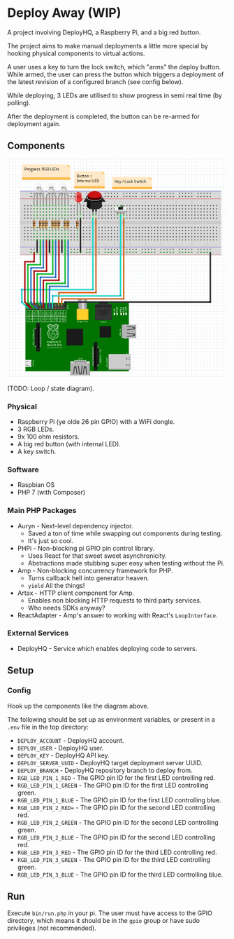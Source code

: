 # Deploy Away (WIP)

A project involving DeployHQ, a Raspberry Pi, and a big red button.

The project aims to make manual deployments a little more special by hooking physical components to virtual actions.

A user uses a key to turn the lock switch, which "arms" the deploy button. While armed, the user can press the button
which triggers a deployment of the latest revision of a configured branch (see config below).

While deploying, 3 LEDs are utilised to show progress in semi real time (by polling).

After the deployment is completed, the button can be re-armed for deployment again. 

## Components

![Circuit Diagram](diagram.png) 

(TODO: Loop / state diagram).

### Physical

* Raspberry Pi (ye olde 26 pin GPIO) with a WiFi dongle.
* 3 RGB LEDs.
* 9x 100 ohm resistors.
* A big red button (with internal LED).
* A key switch.

### Software

* Raspbian OS
* PHP 7 (with Composer)

### Main PHP Packages

* Auryn - Next-level dependency injector.
    * Saved a ton of time while swapping out components during testing.
    * It's just so cool.
* PHPi - Non-blocking pi GPIO pin control library.
    * Uses React for that sweet sweet asynchronicity.
    * Abstractions made stubbing super easy when testing without the Pi.
* Amp - Non-blocking concurrency framework for PHP.
    * Turns callback hell into generator heaven.
    * `yield` All the things!
* Artax - HTTP client component for Amp.
    * Enables non blocking HTTP requests to third party services.
    * Who needs SDKs anyway?
* ReactAdapter - Amp's answer to working with React's `LoopInterface`.

### External Services

* DeployHQ - Service which enables deploying code to servers.

## Setup

### Config

Hook up the components like the diagram above.

The following should be set up as environment variables, or present in a `.env` file in the top directory:

* `DEPLOY_ACCOUNT` - DeployHQ account.
* `DEPLOY_USER` - DeployHQ user.
* `DEPLOY_KEY` - DeployHQ API key.
* `DEPLOY_SERVER_UUID` - DeployHQ target deployment server UUID.
* `DEPLOY_BRANCH` - DeployHQ repository branch to deploy from.
* `RGB_LED_PIN_1_RED` - The GPIO pin ID for the first LED controlling red.
* `RGB_LED_PIN_1_GREEN` - The GPIO pin ID for the first LED controlling green.
* `RGB_LED_PIN_1_BLUE` - The GPIO pin ID for the first LED controlling blue.
* `RGB_LED_PIN_2_RED=` - The GPIO pin ID for the second LED controlling red.
* `RGB_LED_PIN_2_GREEN` - The GPIO pin ID for the second LED controlling green.
* `RGB_LED_PIN_2_BLUE` - The GPIO pin ID for the second LED controlling red.
* `RGB_LED_PIN_3_RED` - The GPIO pin ID for the third LED controlling red.
* `RGB_LED_PIN_3_GREEN` - The GPIO pin ID for the third LED controlling green.
* `RGB_LED_PIN_3_BLUE` - The GPIO pin ID for the third LED controlling blue.

## Run

Execute `bin/run.php` in your pi. The user must have access to the GPIO directory, which means it should be in the `gpio`
group or have sudo privileges (not recommended).